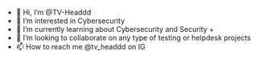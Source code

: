 - 👋 Hi, I’m @TV-Headdd
- 👀 I’m interested in Cybersecurity
- 🌱 I’m currently learning about Cybersecurity and Security +
- 💞️ I’m looking to collaborate on any type of testing or helpdesk projects
- 📫 How to reach me @tv_headdd on IG

<!---
TV-Headdd/TV-Headdd is a ✨ special ✨ repository because its `README.md` (this file) appears on your GitHub profile.
You can click the Preview link to take a look at your changes.
--->
